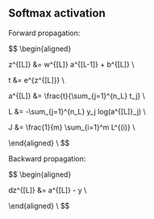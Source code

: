 ﻿## Softmax activation

Forward propagation:

$$
\begin{aligned}

z^{[L]} &= w^{[L]} a^{[L-1]} + b^{[L]} \\

t &= e^{z^{[L]}} \\

a^{[L]} &= \frac{t}{\sum_{j=1}^{n_L} t_j} \\

L &= -\sum_{j=1}^{n_L} y_j log(a^{[L]}_j) \\

J &= \frac{1}{m} \sum_{i=1}^m L^{(i)} \\

\end{aligned} \\
$$

Backward propagation:

$$
\begin{aligned}

dz^{[L]} &= a^{[L]} - y \\

\end{aligned} \\
$$
